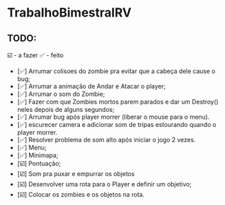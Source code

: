 # TrabalhoBimestralRV

## TODO:
️️☑️ - a fazer
✅ - feito

- [✅] Arrumar colisoes do zombie pra evitar que a cabeça dele cause o bug;
- [✅] Arrumar a animação de Andar e Atacar o player;
- [✅] Arrumar o som do Zombie;
- [✅] Fazer com que Zombies mortos parem parados e dar um Destroy() neles depois de alguns segundos;
- [✅] Arrumar bug após player morrer (liberar o mouse para o menu).
- [✅] escurecer camera e adicionar som de tripas estourando quando o player morrer.
- [✅] Resolver problema de som alto após iniciar o jogo 2 vezes.
- [✅] Menu;
- [✅] Minimapa;
- [☑️] Pontuação;
- [☑️] Som pra puxar e empurrar os objetos
- [☑️] Desenvolver uma rota para o Player e definir um objetivo;
- [☑️] Colocar os zombies e os objetos na rota.


